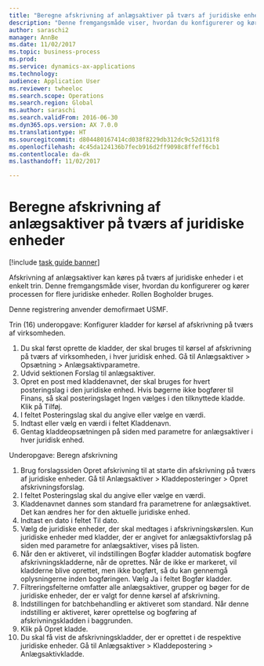 ```yaml
--- 
title: "Beregne afskrivning af anlægsaktiver på tværs af juridiske enheder"
description: "Denne fremgangsmåde viser, hvordan du konfigurerer og kører afskrivningsprocessen for flere juridiske enheder."
author: saraschi2
manager: AnnBe
ms.date: 11/02/2017
ms.topic: business-process
ms.prod: 
ms.service: dynamics-ax-applications
ms.technology: 
audience: Application User
ms.reviewer: twheeloc
ms.search.scope: Operations
ms.search.region: Global
ms.author: saraschi
ms.search.validFrom: 2016-06-30
ms.dyn365.ops.version: AX 7.0.0
ms.translationtype: HT
ms.sourcegitcommit: d804480167414cd038f8229db312dc9c52d131f8
ms.openlocfilehash: 4c45da124136b7fecb916d2ff9098c8ffeff6cb1
ms.contentlocale: da-dk
ms.lasthandoff: 11/02/2017

---
```

# <a name="calculate-fixed-asset-depreciation-across-legal-entities"></a>Beregne afskrivning af anlægsaktiver på tværs af juridiske enheder

[!include [task guide banner](../../includes/task-guide-banner.md)]

Afskrivning af anlægsaktiver kan køres på tværs af juridiske enheder i et enkelt trin. Denne fremgangsmåde viser, hvordan du konfigurerer og kører processen for flere juridiske enheder. Rollen Bogholder bruges.  

Denne registrering anvender demofirmaet USMF.


Trin (16) underopgave: Konfigurer kladder for kørsel af afskrivning på tværs af virksomheden. 

1. Du skal først oprette de kladder, der skal bruges til kørsel af afskrivning på tværs af virksomheden, i hver juridisk enhed. Gå til Anlægsaktiver > Opsætning > Anlægsaktivparametre. 
2. Udvid sektionen Forslag til anlægsaktiver. 
3. Opret en post med kladdenavnet, der skal bruges for hvert posteringslag i den juridiske enhed. Hvis bøgerne ikke bogfører til Finans, så skal posteringslaget Ingen vælges i den tilknyttede kladde. Klik på Tilføj. 
4. I feltet Posteringslag skal du angive eller vælge en værdi. 
5. Indtast eller vælg en værdi i feltet Kladdenavn. 
6. Gentag kladdeopsætningen på siden med parametre for anlægsaktiver i hver juridisk enhed. 

Underopgave: Beregn afskrivning

1. Brug forslagssiden Opret afskrivning til at starte din afskrivning på tværs af juridiske enheder. Gå til Anlægsaktiver > Kladdeposteringer > Opret afskrivningsforslag. 
2. I feltet Posteringslag skal du angive eller vælge en værdi. 
3. Kladdenavnet dannes som standard fra parametrene for anlægsaktivet. Det kan ændres her for den aktuelle juridiske enhed. 
4. Indtast en dato i feltet Til dato. 
5. Vælg de juridiske enheder, der skal medtages i afskrivningskørslen. Kun juridiske enheder med kladder, der er angivet for anlægsaktivforslag på siden med parametre for anlægsaktiver, vises på listen. 
6. Når den er aktiveret, vil indstillingen Bogfør kladder automatisk bogføre afskrivningskladderne, når de oprettes. Når de ikke er markeret, vil kladderne blive oprettet, men ikke bogført, så du kan gennemgå oplysningerne inden bogføringen. Vælg Ja i feltet Bogfør kladder. 
7. Filtreringsfelterne omfatter alle anlægsaktiver, grupper og bøger for de juridiske enheder, der er valgt for denne kørsel af afskrivning. 
8. Indstillingen for batchbehandling er aktiveret som standard. Når denne indstilling er aktiveret, kører oprettelse og bogføring af afskrivningskladden i baggrunden. 
9. Klik på Opret kladde. 
10. Du skal få vist de afskrivningskladder, der er oprettet i de respektive juridiske enheder. Gå til Anlægsaktiver > Kladdepostering > Anlægsaktivkladde.

